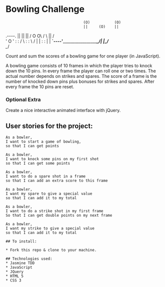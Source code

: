 
Bowling Challenge
=================

                                       (O)           (O)
                                       ||     (O)    ||
  .----.                               ||     ||     ||
 /   O O\                             /  \    ||    /  \
 '    O  '                           :    :  /  \  :    :
 \      /                            |    | :    : |    |
__`----'______________________________\__/__|    |__\__/____    
                                             \__/

Count and sum the scores of a bowling game for one player (in JavaScript).

A bowling game consists of 10 frames in which the player tries to knock down the 10 pins. In every frame the player can roll one or two times. The actual number depends on strikes and spares. The score of a frame is the number of knocked down pins plus bonuses for strikes and spares. After every frame the 10 pins are reset.

### Optional Extra

Create a nice interactive animated interface with jQuery.

## User stories for the project:

```
As a bowler,
I want to start a game of bowling,
so that I can get points

As a bowler,
I want to knock some pins on my first shot
so that I can get some points

As a bowler,
I want to do a spare shot in a frame
so that I can add an extra score to this frame

As a bowler,
I want my spare to give a special value
so that I can add it to my total

As a bowler,
I want to do a strike shot in my first frame
So that I can get double points on my next frame

As a bowler,
I want my strike to give a special value
so that I can add it to my total

## To install:

* Fork this repo & clone to your machine.

## Technologies used:
* Jasmine TDD
* JavaScript
* JQuery
* HTML 5
* CSS 3
